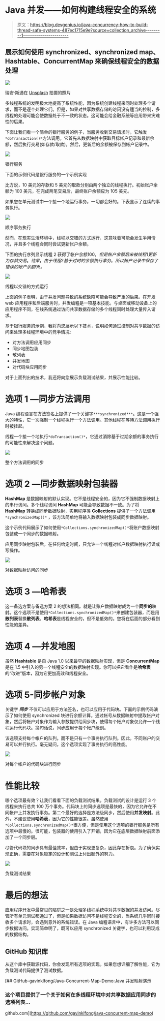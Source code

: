 # Java 并发——如何构建线程安全的系统

> 原文：<https://blog.devgenius.io/java-concurrency-how-to-build-thread-safe-systems-487ec1715e9e?source=collection_archive---------1----------------------->

## 展示如何使用 synchronized、synchronized map、Hashtable、ConcurrentMap 来确保线程安全的数据处理

![](img/5babd2a9f121899f0d192dc101e2fa5f.png)

瑞安·斯通在 [Unsplash](https://unsplash.com?utm_source=medium&utm_medium=referral) 拍摄的照片

多线程系统的发明极大地提高了系统性能，因为系统创建线程来同时处理多个请求，而不是逐个处理它们。但是，如果对共享数据存储的访问没有适当的控制，多线程的处理可能会使数据处于不一致的状态。这可能会给金融系统等应用带来灾难性的后果。

下面让我们看一个简单的银行服务的例子，当服务收到交易请求时，它触发`*doTransaction()*`方法调用。它首先从数据映射中获取目标帐户记录和最新余额，然后执行交易(如存款/取款)。然后，更新后的余额被保存到帐户记录中。

![](img/4a6fee9028b4dfc70646417a3b1c34d4.png)

银行服务

下面的示例代码是银行服务的一个示例实现

比方说，10 美元的存款和 5 美元的取款分别由两个独立的线程执行。初始账户余额为 100 美元，在完成两笔交易后，最终账户余额应为 105 美元。

如果您在单元测试中一个接一个地运行事务，一切都会好的。下表显示了连续的事务执行。

![](img/63415ffda451d760a39a42251f416d56.png)

顺序事务执行

然而，在现实生活环境中，线程以交错的方式运行，这意味着可能会发生争用情况，并且多个线程会同时尝试更新帐户余额。

下面的执行序列显示线程 2 获得了帐户余额$100，但是帐户余额后来被线程 1 更新为存款交易。结果，由于线程 2 基于过时的余额执行事务，所以帐户记录中保存了错误的帐户余额$95。

![](img/340e91f030f5e6b216c0f32423bc73e0.png)

线程以交错的方式运行

上面的例子表明，由于并发问题导致的系统缺陷可能会导致严重的后果。在开发 web 应用程序和后端服务时，并发编程是一项基本技能。与桌面或移动设备上的应用程序不同，在线系统通过访问共享数据存储的多个线程同时处理大量传入请求。

基于银行服务的示例，我将向您展示以下技术，说明如何通过控制对共享数据的访问来处理多线程环境中的竞争情况:

*   对方法调用应用同步
*   同步地图包装
*   散列表
*   并发地图
*   对代码块应用同步

对于上面列出的技术，我还将向您展示负载测试结果，并展示性能比较。

# 选项 1 —同步方法调用

Java 编程语言在方法签名上提供了一个关键字`***synchronized***`。这是一个强大的特性，它一次强制一个线程执行一个方法调用。其他线程在等待方法调用执行时被挂起。

线程一个接一个地执行`*doTransaction()*`，它通过消除基于过期余额的事务执行的可能性来解决这个问题。

![](img/792dbf724c60508fa7bb4de6b622a278.png)

整个方法调用的同步

# 选项 2 —同步数据映射包装器

**HashMap** 是数据映射的默认实现。它不是线程安全的，因为它不强制数据映射上的串行访问。多个线程访问 **HashMap** 可能会导致数据不一致。为了将 **HashMap** 转换成同步数据映射，实用程序类 **Collections** 提供了一个方法调用`*synchronizedMap()*` ，该方法简单地将输入数据映射包装成同步数据映射。

这个示例代码展示了如何使用`*Collections.synchronizedMap()*`将账户数据映射包装成一个同步的数据映射。

应用同步映射包装后，在任何给定时间，只允许一个线程对帐户数据映射执行读或写操作。

![](img/4d7ea1965e9e45bd8ff61ac4178a367c.png)

对数据映射访问的同步

# 选项 3 —哈希表

这一备选方案与备选方案 2 的想法相同。就是让账户数据映射成为一个**同步的**映射。这个选项不是使用`*Collections.synchronizedMap()*`来创建包装器，而是用**散列表**替换**散列表**。**哈希表**是线程安全的，但不是低效的。您将在后面的部分看到性能的差异。

# 选项 4 —并发地图

虽然 **Hashtable** 是自 Java 1.0 以来最早的数据映射实现，但是 **ConcurrentMap** 是在 1.5 中引入的另一个线程安全的数据映射实现。你可以把它看作是**哈希表**的“改进”版本，因为它更加高效和线程安全。

# 选项 5-同步帐户对象

关键字 ***同步*** 不仅可以应用于方法签名，也可以应用于代码块。下面的示例代码演示了如何使用 synchronized 块进行余额计算。通过帐号从数据映射中提取帐户对象，然后将帐户对象作为输入参数提供给同步块，使得每个帐户对象仅允许一个线程运行代码块。换句话说，同步应用于每个帐户级别。

该选项支持每个帐户的队列，而不是只有一个事务执行队列。因此，不同账户的交易可以并行执行。毫无疑问，这个选项实现了事务执行的高性能。

![](img/dad26b5972a01d105ef458a7def29139.png)

对每个帐户的代码块进行同步

# 性能比较

哪个选项最有效？让我们看看下面的负载测试结果。负载测试的设计是运行 3 个线程来执行总共 100 万个事务。代码块上的同步选项是最快的，因为它允许在不同帐户上并发执行事务。第二个最好的选择是方法级同步，然后使用**并发映射**。此外，不建议使用**哈希表**，因为它的性能很差。虽然使用`*Collections.synchronizedMap()*`很方便，但是使用这个选项的银行服务是所有选项中最慢的。很可能，包装器的使用引入了开销，因为它在底层数据映射前面添加了一个同步层。

尽管代码块的同步具有最佳效率，但由于实现更复杂，因此存在折衷。为了确保实现正确，需要在对象锁定的设计和测试上付出额外的努力。

![](img/d6154970441524e10b81ae619d9ee152.png)

负载测试结果

# 最后的想法

应用程序开发中最常见的陷阱之一是处理多线程系统中对共享数据的并发访问。尽管所有单元测试都通过了，但是如果数据访问不是线程安全的，当系统几乎同时接收多个请求时，会遇到意外的系统错误。在 Java 编程语言中，有许多方法可以同步数据访问。实现简单明了，既可以应用 synchronized 关键字，也可以利用现成的数据结构。

## GitHub 知识库

从这个库中获取源代码，你会发现所有选项的实现。如果您想详细了解性能，它为负载测试代码提供了测试数据。

[](https://github.com/gavinklfong/java-concurrent-map-demo) [## GitHub-gavinklfong/Java-Concurrent-Map-Demo:Java 并发映射演示

### 这个项目提供了一个关于如何在多线程环境中对共享数据应用同步的选项列表…

github.com](https://github.com/gavinklfong/java-concurrent-map-demo)